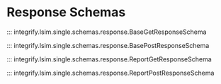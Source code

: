 # Response Schemas

::: integrify.lsim.single.schemas.response.BaseGetResponseSchema

::: integrify.lsim.single.schemas.response.BasePostResponseSchema

::: integrify.lsim.single.schemas.response.ReportGetResponseSchema

::: integrify.lsim.single.schemas.response.ReportPostResponseSchema
